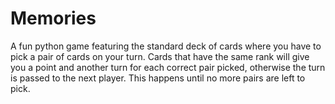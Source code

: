 # Memories
 A fun python game featuring the standard deck of cards where you have to pick a pair of cards on your turn. Cards that have the same rank will give you a point and another turn for each correct pair picked, otherwise the turn is passed to the next player. This happens until no more pairs are left to pick.
